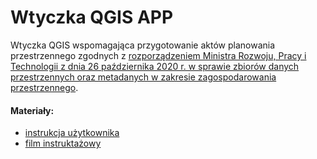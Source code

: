 # Wtyczka QGIS APP
Wtyczka QGIS wspomagająca przygotowanie aktów planowania przestrzennego zgodnych z 
[rozporządzeniem Ministra Rozwoju, Pracy i Technologii z dnia 26 października 2020 r. w sprawie zbiorów danych przestrzennych oraz metadanych w zakresie zagospodarowania przestrzennego](https://dziennikustaw.gov.pl/DU/2020/1916).

#### Materiały:
* [instrukcja użytkownika](http://www.gov.pl/zagospodarowanieprzestrzenne/instrukcja-uzytkownika-wtyczka-app)
* [film instruktażowy](https://youtu.be/2BMjrvGA-x8)
